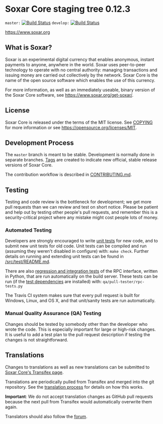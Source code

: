 Soxar Core staging tree 0.12.3
===============================

`master:` [![Build Status](https://travis-ci.org/soxarpay/soxar.svg?branch=master)](https://travis-ci.org/soxarpay/soxar) `develop:` [![Build Status](https://travis-ci.org/soxarpay/soxar.svg?branch=develop)](https://travis-ci.org/soxarpay/soxar/branches)

https://www.soxar.org


What is Soxar?
----------------

Soxar is an experimental digital currency that enables anonymous, instant
payments to anyone, anywhere in the world. Soxar uses peer-to-peer technology
to operate with no central authority: managing transactions and issuing money
are carried out collectively by the network. Soxar Core is the name of the open
source software which enables the use of this currency.

For more information, as well as an immediately useable, binary version of
the Soxar Core software, see https://www.soxar.org/get-soxar/.


License
-------

Soxar Core is released under the terms of the MIT license. See [COPYING](COPYING) for more
information or see https://opensource.org/licenses/MIT.

Development Process
-------------------

The `master` branch is meant to be stable. Development is normally done in separate branches.
[Tags](https://github.com/soxarpay/soxar/tags) are created to indicate new official,
stable release versions of Soxar Core.

The contribution workflow is described in [CONTRIBUTING.md](CONTRIBUTING.md).

Testing
-------

Testing and code review is the bottleneck for development; we get more pull
requests than we can review and test on short notice. Please be patient and help out by testing
other people's pull requests, and remember this is a security-critical project where any mistake might cost people
lots of money.

### Automated Testing

Developers are strongly encouraged to write [unit tests](src/test/README.md) for new code, and to
submit new unit tests for old code. Unit tests can be compiled and run
(assuming they weren't disabled in configure) with: `make check`. Further details on running
and extending unit tests can be found in [/src/test/README.md](/src/test/README.md).

There are also [regression and integration tests](/qa) of the RPC interface, written
in Python, that are run automatically on the build server.
These tests can be run (if the [test dependencies](/qa) are installed) with: `qa/pull-tester/rpc-tests.py`

The Travis CI system makes sure that every pull request is built for Windows, Linux, and OS X, and that unit/sanity tests are run automatically.

### Manual Quality Assurance (QA) Testing

Changes should be tested by somebody other than the developer who wrote the
code. This is especially important for large or high-risk changes. It is useful
to add a test plan to the pull request description if testing the changes is
not straightforward.

Translations
------------

Changes to translations as well as new translations can be submitted to
[Soxar Core's Transifex page](https://www.transifex.com/projects/p/soxar/).

Translations are periodically pulled from Transifex and merged into the git repository. See the
[translation process](doc/translation_process.md) for details on how this works.

**Important**: We do not accept translation changes as GitHub pull requests because the next
pull from Transifex would automatically overwrite them again.

Translators should also follow the [forum](https://www.soxar.org/forum/topic/soxar-worldwide-collaboration.88/).
